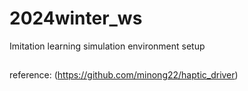 # 2024winter_ws
Imitation learning simulation environment setup
## 
reference: (https://github.com/minong22/haptic_driver)
